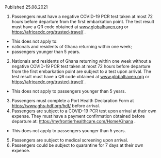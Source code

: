 Published 25.08.2021
1. Passengers must have a negative COVID-19 PCR test taken at most 72 hours before departure from the first embarkation point. The test result must have a QR code obtained at <a href="http://www.globalhaven.org/">www.globalhaven.org</a> or <a href="https://africacdc.org/trusted-travel/">https://africacdc.org/trusted-travel/</a> .
- This does not apply to:
- nationals and residents of Ghana returning within one week; 
- passengers younger than 5 years. 
2. Nationals and residents of Ghana returning within one week without a negative COVID-19 PCR test taken at most 72 hours before departure from the first embarkation point are subject to a test upon arrival. The test result must have a QR code obtained at <a href="http://www.globalhaven.org/">www.globalhaven.org</a> or <a href="https://africacdc.org/trusted-travel/">https://africacdc.org/trusted-travel/</a> .
- This does not apply to passengers younger than 5 years.
3. Passengers must complete a Port Health Declaration Form at <a href="https://www.ghs-hdf.org/hdf/">https://www.ghs-hdf.org/hdf/</a> before arrival.
4. Passengers are subject to a COVID-19 PCR test upon arrival at their own expense. They must have a payment confirmation obtained before departure at: <a href="https://myfrontierhealthcare.com/Home/Ghana">https://myfrontierhealthcare.com/Home/Ghana</a> .
- This does not apply to passengers younger than 5 years.
5. Passengers are subject to medical screening upon arrival.
6. Passengers could be subject to quarantine for 7 days at their own expense.

